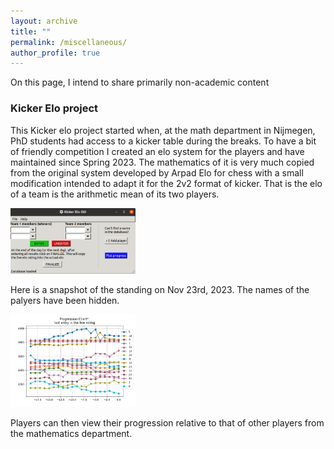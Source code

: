 ```yaml
---
layout: archive
title: ""
permalink: /miscellaneous/
author_profile: true
---
```


On this page, I intend to share primarily non-academic content

### Kicker Elo project
This Kicker elo project started when, at the math department in Nijmegen, PhD students had access to a kicker table during the breaks. To have a bit of friendly competition I created an elo system for the players and have maintained since Spring 2023. The mathematics of it is very much copied from the original system developed by Arpad Elo for chess with a small modification intended to adapt it for the 2v2 format of kicker. That is the elo of a team is the arithmetic mean of its two players.

<img src="../images/GUI_Kicker_2.png" alt="drawing" width="200"/>

Here is a snapshot of the standing on Nov 23rd, 2023. The names of the palyers have been hidden. 

<img src="../images/current_standings.png" alt="drawing" width="200"/>

Players can then view their progression relative to that of other players from the mathematics department. 

